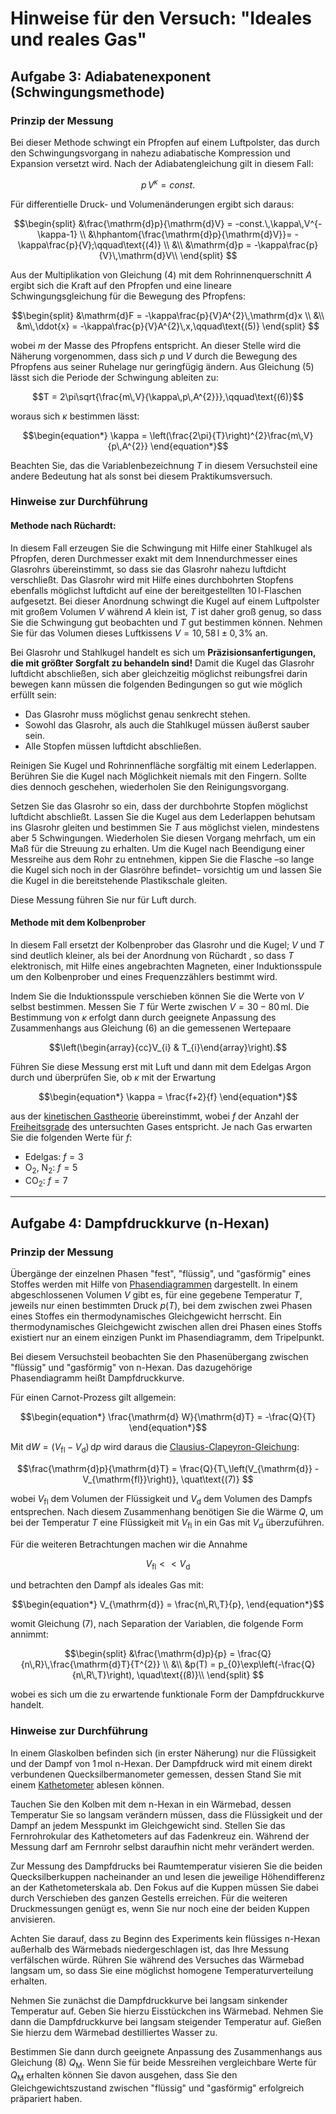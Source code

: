 # Hinweise für den Versuch: "Ideales und reales Gas" 

## Aufgabe 3: Adiabatenexponent (Schwingungsmethode)

### Prinzip der Messung

Bei dieser Methode schwingt ein Pfropfen auf einem Luftpolster, das durch den Schwingungsvorgang in nahezu adiabatische Kompression und Expansion versetzt wird. Nach der Adiabatengleichung gilt in diesem Fall: 

```math
\begin{equation*}
p\,V^{\kappa} = const.
\end{equation*}
```

Für differentielle Druck- und Volumenänderungen ergibt sich daraus:

```math
\begin{split}
&\frac{\mathrm{d}p}{\mathrm{d}V} = -const.\,\kappa\,V^{-\kappa-1} \\
&\hphantom{\frac{\mathrm{d}p}{\mathrm{d}V}}= -\kappa\frac{p}{V};\qquad\text{(4)} \\
&\\
&\mathrm{d}p = -\kappa\frac{p}{V}\,\mathrm{d}V\\
\end{split}

```

Aus der Multiplikation von Gleichung (4) mit dem Rohrinnenquerschnitt $A$ ergibt sich die Kraft auf den Pfropfen und eine lineare Schwingungsgleichung für die Bewegung des Pfropfens:

```math
\begin{split}
&\mathrm{d}F = -\kappa\frac{p}{V}A^{2}\,\mathrm{d}x \\
&\\
&m\,\ddot{x} = -\kappa\frac{p}{V}A^{2}\,x,\qquad\text{(5)} 
\end{split}

```

wobei $m$ der Masse des Pfropfens entspricht. An dieser Stelle wird die Näherung vorgenommen, dass sich $p$ und $V$ durch die Bewegung des Pfropfens aus seiner Ruhelage nur geringfügig ändern. Aus Gleichung (5) lässt sich die Periode der Schwingung ableiten zu:

```math
T = 2\pi\sqrt{\frac{m\,V}{\kappa\,p\,A^{2}}},\qquad\text{(6)}
```

woraus sich $\kappa$ bestimmen lässt:

```math
\begin{equation*}
\kappa = \left(\frac{2\pi}{T}\right)^{2}\frac{m\,V}{p\,A^{2}}
\end{equation*}
```

Beachten Sie, das die Variablenbezeichnung $T$ in diesem Versuchsteil eine andere Bedeutung hat als sonst bei diesem Praktikumsversuch. 

### Hinweise zur Durchführung

#### Methode nach Rüchardt:

In diesem Fall erzeugen Sie die Schwingung mit Hilfe einer Stahlkugel als Pfropfen, deren Durchmesser exakt mit dem Innendurchmesser eines Glasrohrs übereinstimmt, so dass sie das Glasrohr nahezu luftdicht verschließt. Das Glasrohr wird mit Hilfe eines durchbohrten Stopfens ebenfalls möglichst luftdicht auf eine der bereitgestellten $10\,\mathrm{l}$-Flaschen aufgesetzt. Bei dieser Anordnung schwingt die Kugel auf einem Luftpolster mit großem Volumen $V$ während $A$ klein ist, $T$ ist daher groß genug, so dass Sie die Schwingung gut beobachten und $T$ gut bestimmen können.  Nehmen Sie für das Volumen dieses Luftkissens $V=10,58\,\mathrm{l}\pm0,3\%$ an.

Bei Glasrohr und Stahlkugel handelt es sich um **Präzisionsanfertigungen, die mit größter Sorgfalt zu behandeln sind!** Damit die Kugel das Glasrohr luftdicht abschließen, sich aber gleichzeitig möglichst reibungsfrei darin bewegen kann müssen die folgenden Bedingungen so gut wie möglich erfüllt sein: 

- Das Glasrohr muss möglichst genau senkrecht stehen.
- Sowohl das Glasrohr, als auch die Stahlkugel müssen äußerst sauber sein. 
- Alle Stopfen müssen luftdicht abschließen.

Reinigen Sie Kugel und Rohrinnenfläche sorgfältig mit einem Lederlappen. Berühren Sie die Kugel nach Möglichkeit niemals mit den Fingern. Sollte dies dennoch geschehen, wiederholen Sie den Reinigungsvorgang.

Setzen Sie das Glasrohr so ein, dass der durchbohrte Stopfen möglichst luftdicht abschließt. Lassen Sie die Kugel aus dem Lederlappen behutsam ins Glasrohr gleiten und bestimmen Sie $T$ aus möglichst vielen, mindestens aber 5 Schwingungen. Wiederholen Sie diesen Vorgang mehrfach, um ein Maß für die Streuung zu erhalten. Um die Kugel nach Beendigung einer Messreihe aus dem Rohr zu entnehmen, kippen Sie die Flasche –so lange die Kugel sich noch in
der Glasröhre befindet– vorsichtig um und lassen Sie die Kugel in die bereitstehende Plastikschale gleiten.

 Diese Messung führen Sie nur für Luft durch.  

#### Methode mit dem Kolbenprober

In diesem Fall ersetzt der Kolbenprober das Glasrohr und die Kugel; $V$ und $T$ sind deutlich kleiner, als bei der Anordnung von Rüchardt , so dass $T$ elektronisch, mit Hilfe eines angebrachten Magneten, einer Induktionsspule um den Kolbenprober und eines Frequenzzählers bestimmt wird. 

Indem Sie die Induktionsspule verschieben können Sie die Werte von $V$ selbst bestimmen. Messen Sie $T$ für Werte zwischen $V=30-80\,\mathrm{ml}$. Die Bestimmung von $\kappa$ erfolgt dann durch geeignete Anpassung des Zusammenhangs aus Gleichung (6) an die gemessenen Wertepaare 

```math
\left(\begin{array}{cc}V_{i} & T_{i}\end{array}\right).
```

Führen Sie diese Messung erst mit Luft und dann mit dem Edelgas Argon durch und überprüfen Sie, ob $\kappa$ mit der Erwartung

```math
\begin{equation*}
\kappa = \frac{f+2}{f}
\end{equation*}
```

aus der [kinetischen Gastheorie](https://de.wikipedia.org/wiki/Kinetische_Gastheorie) übereinstimmt, wobei $f$ der Anzahl der [Freiheitsgrade](https://de.wikipedia.org/wiki/Freiheitsgrad) des untersuchten Gases entspricht. Je nach Gas erwarten Sie die folgenden Werte für $f$:

- Edelgas: $f=3$
- $\mathrm{O_{2}}$, $\mathrm{N_{2}}$: $f=5$
- $\mathrm{CO_{2}}$: $f=7$

---

## Aufgabe 4: Dampfdruckkurve (n-Hexan)

### Prinzip der Messung

Übergänge der einzelnen Phasen "fest", "flüssig", und "gasförmig" eines Stoffes werden mit Hilfe von [Phasendiagrammen](https://de.wikipedia.org/wiki/Phasendiagramm) dargestellt. In einem abgeschlossenen Volumen $V$ gibt es, für eine gegebene Temperatur $T$, jeweils nur einen bestimmten Druck $p(T)$, bei dem zwischen zwei Phasen eines Stoffes ein thermodynamisches Gleichgewicht herrscht. Ein thermodynamisches Gleichgewicht zwischen allen drei Phasen eines Stoffs existiert nur an einem einzigen Punkt im Phasendiagramm, dem Tripelpunkt. 

Bei diesem Versuchsteil beobachten Sie den Phasenübergang zwischen "flüssig" und "gasförmig" von n-Hexan. Das dazugehörige Phasendiagramm heißt Dampfdruckkurve. 

Für einen Carnot-Prozess gilt allgemein:

```math
\begin{equation*}
\frac{\mathrm{d} W}{\mathrm{d}T} = -\frac{Q}{T}
\end{equation*}
```

Mit $\mathrm{d}W = \left(V_{\mathrm{fl}}-V_{\mathrm{d}}\right)\,\mathrm{d}p$ wird daraus die [Clausius-Clapeyron-Gleichung](https://de.wikipedia.org/wiki/Clausius-Clapeyron-Gleichung): 

```math
\frac{\mathrm{d}p}{\mathrm{d}T} = \frac{Q}{T\,\left(V_{\mathrm{d}} - V_{\mathrm{fl}}\right)}, \quat\text{(7)}

```

wobei $V_{\mathrm{fl}}$ dem Volumen der Flüssigkeit und $V_{\mathrm{d}}$ dem Volumen des Dampfs entsprechen. Nach diesem Zusammenhang benötigen Sie die Wärme $Q$, um bei der Temperatur $T$ eine Flüssigkeit mit $V_{\mathrm{fl}}$ in ein Gas mit $V_{\mathrm{d}}$ überzuführen. 

Für die weiteren Betrachtungen machen wir die Annahme 

```math
V_{\mathrm{fl}}<<V_{\mathrm{d}}
```

 und betrachten den Dampf als ideales Gas mit: 

```math
\begin{equation*}
V_{\mathrm{d}} = \frac{n\,R\,T}{p},
\end{equation*}
```

womit Gleichung (7), nach Separation der Variablen, die folgende Form annimmt: 

```math
\begin{split}
&\frac{\mathrm{d}p}{p} = \frac{Q}{n\,R}\,\frac{\mathrm{d}T}{T^{2}} \\
&\\
&p(T) = p_{0}\exp\left(-\frac{Q}{n\,R\,T}\right), \quad\text{(8)}\\
\end{split}

```

wobei es sich um die zu erwartende funktionale Form der Dampfdruckkurve handelt.

### Hinweise zur Durchführung

In einem Glaskolben befinden sich (in erster Näherung) nur die Flüssigkeit und der Dampf von $1\,\mathrm{mol}$ n-Hexan. Der Dampfdruck wird mit einem direkt verbundenen Quecksilbermanometer gemessen, dessen Stand Sie mit einem [Kathetometer](https://de.wikipedia.org/wiki/Kathetometer) ablesen können.

Tauchen Sie den Kolben mit dem n-Hexan in ein Wärmebad, dessen Temperatur Sie so langsam verändern müssen, dass die Flüssigkeit und der Dampf an jedem Messpunkt im Gleichgewicht sind. Stellen Sie das Fernrohrokular des Kathetometers auf das Fadenkreuz ein. Während der Messung darf am Fernrohr selbst daraufhin nicht mehr verändert werden. 

Zur Messung des Dampfdrucks bei Raumtemperatur visieren Sie die beiden
Quecksilberkuppen nacheinander an und lesen die jeweilige Höhendifferenz an der Kathetometerskala ab. Den Fokus auf die Kuppen müssen Sie dabei durch Verschieben des ganzen Gestells erreichen. Für die weiteren Druckmessungen genügt es, wenn Sie nur noch eine der beiden Kuppen anvisieren.

Achten Sie darauf, dass zu Beginn des Experiments kein flüssiges n-Hexan außerhalb des Wärmebads niedergeschlagen ist, das Ihre Messung verfälschen würde. Rühren Sie während des Versuches das Wärmebad langsam um, so dass Sie eine möglichst homogene Temperaturverteilung erhalten.

Nehmen Sie zunächst die Dampfdruckkurve bei langsam sinkender Temperatur auf. Geben Sie hierzu Eisstückchen ins Wärmebad. Nehmen Sie dann die Dampfdruckkurve bei langsam steigender Temperatur auf. Gießen Sie hierzu dem Wärmebad destilliertes Wasser zu.

Bestimmen Sie dann durch geeignete Anpassung des Zusammenhangs aus Gleichung (8) $Q_{\mathrm{M}}$. Wenn Sie für beide Messreihen vergleichbare Werte für $Q_{\mathrm{M}}$ erhalten können Sie davon ausgehen, dass Sie den Gleichgewichtszustand zwischen "flüssig" und "gasförmig" erfolgreich präpariert haben. 
